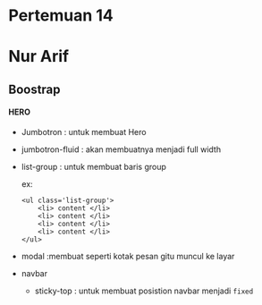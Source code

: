 # Pertemuan 14
# Nur Arif 

## Boostrap 



#### HERO

- Jumbotron : untuk membuat Hero 

- jumbotron-fluid : akan membuatnya menjadi full width

- list-group : untuk membuat baris group 

    ex:
    ```
    <ul class='list-group'>
        <li> content </li>
        <li> content </li>
        <li> content </li>
        <li> content </li>
    </ul>
    ```

- modal :membuat seperti kotak pesan gitu muncul ke layar

- navbar 
    - sticky-top : untuk membuat posistion navbar menjadi `fixed`
    